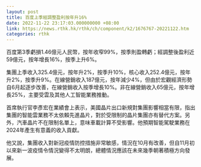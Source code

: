 ```yaml
---
layout: post
title: 百度上季經調整盈利按年升16%
date: 2022-11-22 23:17:03.000000000 +08:00
link: https://news.rthk.hk/rthk/ch/component/k2/1676767-20221122.htm
categories: rthk
---
```


百度第3季虧損1.46億元人民幣，按年收窄99%，按季則盈轉虧；經調整後盈利近59億元，按年增長16%，按季上升6%。

集團上季收入325.4億元，按年升2%，按季升10%，核心收入252.4億元，按年升2%，按季升9%。在線營銷收入187億元，按年減少4%，但由於宏觀經濟形勢自6月起逐步改善，在線營銷收入按季增長10%。非在線營銷收入65億元，按年增長25%，主要受雲及其他人工智能業務推動。

首席執行官李彥宏在業績會上表示，美國晶片出口新規對集團影響相當有限，指出集團的智能雲業務不太依賴先進晶片，對於受限制的晶片集團亦有替代方案。另外，汽車晶片不在限制名單上，意味車載計算不受影響。他預期智能駕駛業務在2024年產生有意義的收入貢獻。

他又說，集團收入對新冠疫情防控措施非常敏感，情況在10月有改善，但自11月初以來新一波疫情令情況變得不太明朗，總體情況應該在未來幾季朝著積極方向發展。
